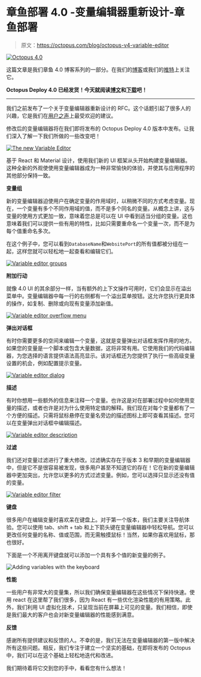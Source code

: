 # 章鱼部署 4.0 -变量编辑器重新设计-章鱼部署

> 原文：<https://octopus.com/blog/octopus-v4-variable-editor>

[![Octopus 4.0](img/e61ecbb3a1f795428c2d20b0075f9e33.png)](#)

这篇文章是我们章鱼 4.0 博客系列的一部分。在我们的[博客](https://octopus.com/blog)或我们的[推特](https://twitter.com/octopusdeploy)上关注它。

**Octopus Deploy 4.0 已经发货！今天就阅读[博文](/blog/octopus-release-4-0)和[下载](https://octopus.com/downloads)吧！**

* * *

我们之前发布了一个关于变量编辑器重新设计的 RFC。这个话题引起了很多人的兴趣，它是我们在[用户之声](https://octopusdeploy.uservoice.com/forums/170787-general/suggestions/7192251-improve-variables-ui)上最受欢迎的建议。

修改后的变量编辑器将在我们即将发布的 Octopus Deploy 4.0 版本中发布。让我们深入了解一下我们所做的一些改变吧！

[![The new Variable Editor](img/400e43f4707dab56ff9bf11aea8013f7.png)](#)

基于 React 和 Material 设计，使用我们新的 UI 框架从头开始构建变量编辑器。这种全新的外观使使用变量编辑器成为一种非常愉快的体验，并使其与应用程序的其他部分保持一致。

**变量组**

新的变量编辑器迫使用户在确定变量的作用域时，以稍微不同的方式考虑变量。现在，一个变量有多个不同作用域的值，而不是多个同名的变量。从概念上讲，这与变量的使用方式更加一致，意味着您总是可以在 UI 中看到适当分组的变量。这也意味着我们可以提供一些有用的特性，比如只需要重命名一个变量一次，而不是为每个值重命名多次。

在这个例子中，您可以看到`DatabaseName`和`WebsitePort`的所有值都被分组在一起，这样您就可以轻松地一起查看和编辑它们。

[![Variable editor groups](img/c54aa0528a0265e8bd65488ba8b64d0d.png)](#)

**附加行动**

就像 4.0 UI 的其余部分一样，当有额外的上下文操作可用时，它们会显示在溢出菜单中。变量编辑器中每一行的右侧都有一个溢出菜单按钮。这允许您执行更具体的操作，如复制、删除或向现有变量添加新值。

[![Variable editor overflow menu](img/a7c004d8fb35719bda7e80d33d910566.png)](#)

**弹出对话框**

有时你需要更多的空间来编辑一个变量，这就是变量弹出对话框发挥作用的地方。如果您的变量是一个脚本或包含大量数据，这将非常有用。它使用我们的代码编辑器，为您选择的语言提供语法高亮显示。该对话框还为您提供了执行一些高级变量设置的机会，例如配置提示变量。

[![Variable editor dialog](img/eea55bc336105bc209e718c9a069a573.png)](#)

**描述**

有时你想用一些额外的信息来注释一个变量。也许这是对在部署过程中如何使用变量的描述，或者也许是对为什么使用特定值的解释。我们现在对每个变量都有了一个方便的描述。只需将鼠标悬停在变量名旁边的描述图标上即可查看其描述。您可以在变量弹出对话框中编辑描述。

[![Variable editor description](img/ff34c001ff50029c1918206f890aee9a.png)](#)

**过滤**

我们还对变量过滤进行了重大修改。过滤确实存在于版本 3 和早期的变量编辑器中，但是它不是很容易被发现，很多用户甚至不知道它的存在！它在新的变量编辑器中更加突出，允许您以更多的方式过滤变量。例如，您可以选择只显示还没有值的变量。

[![Variable editor filter](img/6b254b469cc5e274ae1f1e23c0ba761d.png)](#)

**键盘**

很多用户在编辑变量时喜欢呆在键盘上。对于第一个版本，我们主要关注导航体验。您可以使用 tab、shift + tab 和上下箭头键在变量编辑器中轻松导航。您可以更改任何变量的名称、值或范围，而无需触摸鼠标！当然，如果你喜欢用鼠标，那也很好。

下面是一个不用离开键盘就可以添加一个具有多个值的新变量的例子。

![Adding variables with the keyboard](img/7851afc7f9368958eda6f1314a01b3bd.png)

**性能**

一些用户有非常大的变量集，所以我们确保变量编辑器在这些情况下保持快速。使用 react 在这里帮了我们很多，因为 React 有一些优化渲染性能的有用策略。此外，我们利用 UI 虚拟化技术，只呈现当前在屏幕上可见的变量。我们相信，即使是我们最大的客户也会对新变量编辑器的性能感到满意。

**反馈**

感谢所有提供建议和反馈的人。不幸的是，我们无法在变量编辑器的第一版中解决所有这些问题。相反，我们专注于建立一个坚实的基础，在即将发布的 Octopus 中，我们可以在这个基础上轻松地迭代和改进。

我们期待着将它交到您的手中，看看您有什么想法！